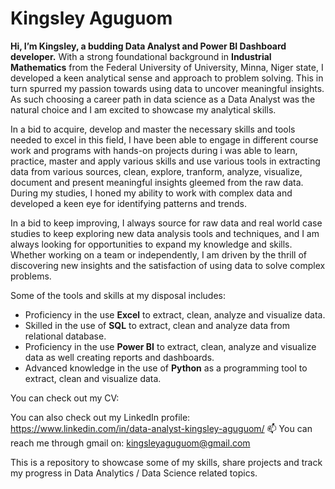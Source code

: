 # Kingsley Aguguom

**Hi, I’m Kingsley, a budding Data Analyst and Power BI Dashboard developer.**
With a strong foundational background in **Industrial Mathematics** from the Federal University of University, Minna, Niger state, I developed a keen analytical sense and approach to problem solving. This in turn spurred my passion towards using data to uncover meaningful insights. As such choosing a career path in data science as a Data Analyst was the natural choice and I am excited to showcase my analytical skills.

In a bid to acquire, develop and master the necessary skills and tools needed to excel in this field, I have been able to engage in different course work and programs with hands-on projects during i was able to learn, practice, master and apply various skills and use various tools in extracting data from various sources, clean, explore, tranform, analyze, visualize, document and present meaningful insights gleemed from the raw data. During my studies, I honed my ability to work with complex data and developed a keen eye for identifying patterns and trends.

In a bid to keep improving, I always source for raw data and real world case studies to keep exploring new data analysis tools and techniques, and I am always looking for opportunities to expand my knowledge and skills. Whether working on a team or independently, I am driven by the thrill of discovering new insights and the satisfaction of using data to solve complex problems.

Some of the tools and skills at my disposal includes:  
- Proficiency in the use **Excel** to extract, clean, analyze and visualize data.
- Skilled in the use of **SQL** to extract, clean and analyze data from relational database.
- Proficiency in the use **Power BI** to extract, clean, analyze and visualize data as well creating reports and dashboards.
- Advanced knowledge in the use of **Python** as a programming tool to extract, clean and visualize data.

You can check out my CV:

You can also check out my LinkedIn profile: https://www.linkedin.com/in/data-analyst-kingsley-aguguom/
📫 You can reach me through gmail on: kingsleyaguguom@gmail.com
                            
This is a repository to showcase some of my skills, share projects and track my progress in Data Analytics / Data Science related topics.
<!---
DataAnalystKings/DataAnalystKings is a ✨ special ✨ repository because its `README.md` (this file) appears on your GitHub profile.
You can click the Preview link to take a look at your changes.
--->
